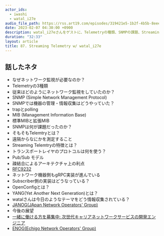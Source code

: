 ```yaml
---
actor_ids:
  - iwashi
  - watal_i27e
audio_file_path: https://rss.art19.com/episodes/319421e5-1b2f-4b5b-8eee-c079cd22c928.mp3
date: 2023-02-07 04:30:00 +0900
description: watal_i27eさんをゲストに、Telemetryの種類、SNMPの課題、Streaming Telemetryなどについて語っていただいたエピソードです。
duration: "32:33"
layout: article
title: 87. Streaming Telemetry w/ watal_i27e 
---
```


## 話したネタ

- なぜネットワーク監視が必要なのか？
- Telemetryの3種類
- 従来はどのようにネットワーク監視をしていたのか？
- SNMP (Simple Network Management Protocol)
- SNMPでは機器の管理・情報収集はどうやっていた？
- trapとpolling
- MIB (Management Information Base)
- 標準MIBと拡張MIB
- SNMPは何が課題だったのか？
- そもそもTelemtryとは？
- 遠隔からなにかを測定すること
- Streaming Telemtryの特徴とは？
- トランスポートレイヤのプロトコルは何を使う？
- Pub/Sub モデル
- 疎結合によるアーキテクチャ上の利点
- [RFC9232](https://datatracker.ietf.org/doc/rfc9232/)
- ネットワーク機器側もgRPC実装が進んでいる
- Subscriber側の実装はどうなっている？
- OpenConfigとは？
- YANG(Yet Another Next Generation)とは？
- watalさんは今日のようなテーマをどう情報収集されている？
- [JANOG(JApan Network Operators' Group)](https://www.janog.gr.jp/)
- 今後の展望
- [一緒に働ける方を募集中: 次世代キャリアネットワークサービスの開発エンジニア](https://hrmos.co/pages/nttcom0033/jobs/1692786)
- [ENOG(Echigo Network Operators' Group)](https://enog.jp/archives/2657)